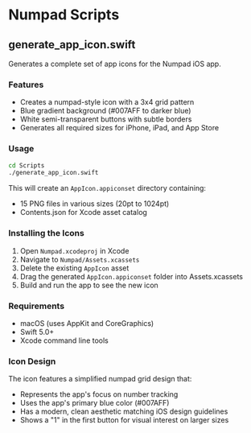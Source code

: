 # Numpad Scripts

## generate_app_icon.swift

Generates a complete set of app icons for the Numpad iOS app.

### Features
- Creates a numpad-style icon with a 3x4 grid pattern
- Blue gradient background (#007AFF to darker blue)
- White semi-transparent buttons with subtle borders
- Generates all required sizes for iPhone, iPad, and App Store

### Usage

```bash
cd Scripts
./generate_app_icon.swift
```

This will create an `AppIcon.appiconset` directory containing:
- 15 PNG files in various sizes (20pt to 1024pt)
- Contents.json for Xcode asset catalog

### Installing the Icons

1. Open `Numpad.xcodeproj` in Xcode
2. Navigate to `Numpad/Assets.xcassets`
3. Delete the existing `AppIcon` asset
4. Drag the generated `AppIcon.appiconset` folder into Assets.xcassets
5. Build and run the app to see the new icon

### Requirements
- macOS (uses AppKit and CoreGraphics)
- Swift 5.0+
- Xcode command line tools

### Icon Design
The icon features a simplified numpad grid design that:
- Represents the app's focus on number tracking
- Uses the app's primary blue color (#007AFF)
- Has a modern, clean aesthetic matching iOS design guidelines
- Shows a "1" in the first button for visual interest on larger sizes
